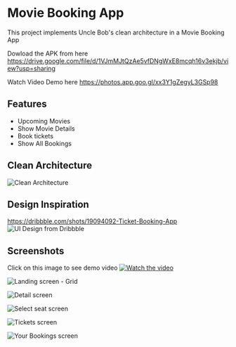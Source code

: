 # Movie Booking App

This project implements Uncle Bob's clean architecture in a Movie Booking App

Dowload the APK from here https://drive.google.com/file/d/1VJmMJtQzAe5vfDNgWxE8mcqh16v3ekjb/view?usp=sharing

Watch Video Demo here https://photos.app.goo.gl/xx3Y1gZegyL3GSp98

## Features

- Upcoming Movies
- Show Movie Details
- Book tickets
- Show All Bookings

## Clean Architecture

![Clean Architecture](https://raw.githubusercontent.com/TecHaxter/movie_booking_app/repository_setup/images/clean_architecture.png)

## Design Inspiration

https://dribbble.com/shots/19094092-Ticket-Booking-App
![UI Design from Dribbble](https://raw.githubusercontent.com/TecHaxter/movie_booking_app/repository_setup/images/design_inspiration.png)

## Screenshots

Click on this image to see demo video
[![Watch the video](https://raw.githubusercontent.com/TecHaxter/movie_booking_app/repository_setup/images/Screenshot_1.png)](https://photos.app.goo.gl/xx3Y1gZegyL3GSp98)

![Landing screen - Grid](https://raw.githubusercontent.com/TecHaxter/movie_booking_app/repository_setup/images/Screenshot_2.png)

![Detail screen](https://raw.githubusercontent.com/TecHaxter/movie_booking_app/repository_setup/images/Screenshot_3.png)

![Select seat screen](https://raw.githubusercontent.com/TecHaxter/movie_booking_app/repository_setup/images/Screenshot_4.png)

![Tickets screen](https://raw.githubusercontent.com/TecHaxter/movie_booking_app/repository_setup/images/Screenshot_5.png)

![Your Bookings screen](https://raw.githubusercontent.com/TecHaxter/movie_booking_app/repository_setup/images/Screenshot_6.png)
